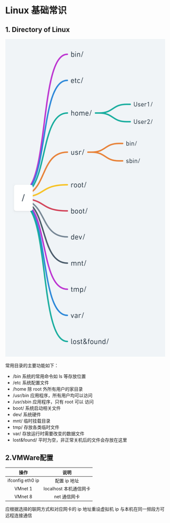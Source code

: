 # Linux 基础常识

## 1. Directory of Linux

![dir of linux](img/目录结构.png)

常用目录的主要功能如下：

- /bin 系统的常用命令如 ls 等存放位置
- /etc 系统配置文件
- /home 除 root 外所有用户的家目录
- /usr/bin 应用程序，所有用户均可以访问
- /usr/sbin 应用程序，只有 root 可以 访问
- boot/ 系统启动相关文件
- dev/ 系统硬件
- mnt/ 临时挂载目录
- tmp/ 存放各类临时文件
- var/ 存放运行时需要改变的数据文件
- lost&found/ 平时为空，非正常关机后的文件会存放在这里

## 2.VMWare配置

| 操作               | 说明               |
|:----------------:|:----------------:|
| ifconfig eth0 ip | 配置 ip 地址         |
| VMnet 1          | localhost 本机通信网卡 |
| VMnet 8          | net 通信网卡         |

应根据选择的联网方式和对应网卡的 ip 地址重设虚拟机 ip 与本机在同一频段方可远程连接通信
